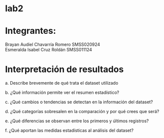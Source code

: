 # lab2

# Integrantes:

Brayan Audiel Chavarría Romero SMSS020924          
Esmeralda Isabel Cruz Roldán   SMSS011124     


# Interpretación de resultados

a. Describe brevemente de qué trata el dataset utilizado
   
b. ¿Qué información permite ver el resumen estadístico?

c. ¿Qué cambios o tendencias se detectan en la información del dataset?

d. ¿Qué categorías sobresalen en la comparación y por qué crees que será?

e. ¿Qué diferencias se observan entre los primeros y últimos registros?

f. ¿Qué aportan las medidas estadísticas al análisis del dataset?